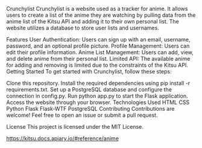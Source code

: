 Crunchylist
Crunchylist is a website used as a tracker for anime. It allows users to create a list of the anime they are watching by pulling data from the anime list of the Kitsu API and adding it to their own personal list. The website utilizes a database to store user lists and usernames.

Features
User Authentication: Users can sign up with an email, username, password, and an optional profile picture.
Profile Management: Users can edit their profile information.
Anime List Management: Users can add, view, and delete anime from their personal list.
Limited API: The available anime for adding and removing is limited due to the constraints of the Kitsu API.
Getting Started
To get started with Crunchylist, follow these steps:

Clone this repository.
Install the required dependencies using pip install -r requirements.txt.
Set up a PostgreSQL database and configure the connection in config.py.
Run python app.py to start the Flask application.
Access the website through your browser.
Technologies Used
HTML
CSS
Python
Flask
Flask-WTF
PostgreSQL
Contributing
Contributions are welcome! Feel free to open an issue or submit a pull request.

License
This project is licensed under the MIT License.

https://kitsu.docs.apiary.io/#reference/anime

